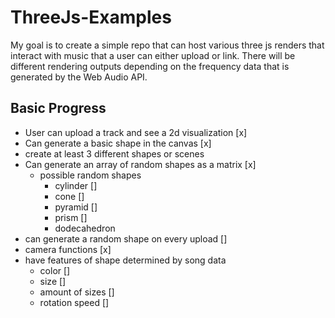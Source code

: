 # ThreeJs-Examples
My goal is to create a simple repo that can host various three js renders that interact with music that a user can either upload or link.
There will be different rendering outputs depending on the frequency data that is generated by the Web Audio API. 

## Basic Progress
- User can upload a track and see a 2d visualization [x]
- Can generate a basic shape in the canvas [x]
- create at least 3 different shapes or scenes
- Can generate an array of random shapes as a matrix [x]
  - possible random shapes
    - cylinder []
    - cone []
    - pyramid []
    - prism []
    - dodecahedron
- can generate a random shape on every upload []
- camera functions [x]
- have features of shape determined by song data
  - color []
  - size []
  - amount of sizes []
  - rotation speed []

